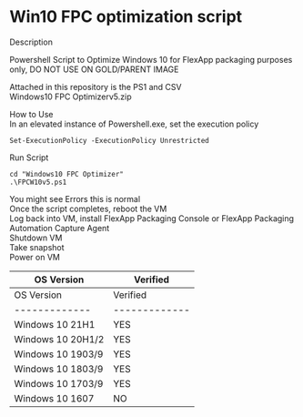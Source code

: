 # Win10 FPC optimization script

Description <br>

Powershell Script to Optimize Windows 10 for FlexApp packaging purposes only, DO NOT USE ON GOLD/PARENT IMAGE<br>


Attached in this repository is the PS1 and CSV<br>
Windows10 FPC Optimizerv5.zip


How to Use<br>
In an elevated instance of Powershell.exe, set the execution policy<br>
```
Set-ExecutionPolicy -ExecutionPolicy Unrestricted
```

Run Script 
```
cd "Windows10 FPC Optimizer"
.\FPCW10v5.ps1
```

You might see Errors this is normal<br>
Once the script completes, reboot the VM<br>
Log back into VM, install FlexApp Packaging Console or FlexApp Packaging Automation Capture Agent<br>
Shutdown VM<br>
Take snapshot<br>
Power on VM<br>


| OS Version  | Verified |
| ------------- | ------------- |
| OS Version  | Verified |
| ------------- | ------------- |
|Windows 10 21H1 | YES |
|Windows 10 20H1/2 | YES |
|Windows 10 1903/9 | YES |
|Windows 10 1803/9 | YES |
|Windows 10 1703/9 | YES |
|Windows 10 1607 | NO |
